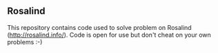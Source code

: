 Rosalind
--------

This repository contains code used to solve problem on Rosalind (http://rosalind.info/). Code is open for use but don't cheat on your own problems :-)
